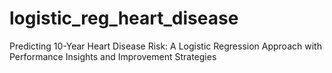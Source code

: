 # logistic_reg_heart_disease
Predicting 10-Year Heart Disease Risk: A Logistic Regression Approach with Performance Insights and Improvement Strategies
